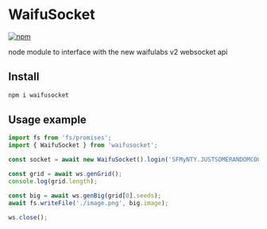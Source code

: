 # WaifuSocket
[![npm](https://img.shields.io/npm/v/waifusocket?style=flat-square)](https://npmjs.com/package/waifusocket)

node module to interface with the new waifulabs v2 websocket api

## Install
```sh
npm i waifusocket
```

## Usage example
```js
import fs from 'fs/promises';
import { WaifuSocket } from 'waifusocket';

const socket = await new WaifuSocket().login('SFMyNTY.JUSTSOMERANDOMCOOKIE');

const grid = await ws.genGrid();
console.log(grid.length);

const big = await ws.genBig(grid[0].seeds);
await fs.writeFile('./image.png', big.image);

ws.close();
```